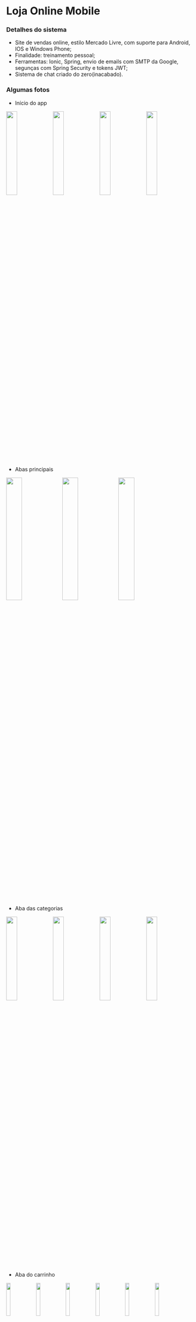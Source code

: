 ﻿# Loja Online Mobile

### Detalhes do sistema
* Site de vendas online, estilo Mercado Livre, com suporte para Android, IOS e Windows Phone;
* Finalidade: treinamento pessoal;
* Ferramentas: Ionic, Spring, envio de emails com SMTP da Google, segunças com Spring Security e tokens JWT;
* Sistema de chat criado do zero(inacabado).

### Algumas fotos

* Início do app

<img src="https://user-images.githubusercontent.com/20648428/51728935-ca004a80-2050-11e9-9406-e77b70bc4f92.jpeg" width="24%"> <img src="https://user-images.githubusercontent.com/20648428/51728944-ca98e100-2050-11e9-9d93-b7f030a6a158.jpeg" width="24%"> <img src="https://user-images.githubusercontent.com/20648428/51728945-ca98e100-2050-11e9-9b5d-3d9bef04a2c2.jpeg" width="24%"> <img src="https://user-images.githubusercontent.com/20648428/51728946-ca98e100-2050-11e9-9810-79910b900b7b.jpeg" width="24%">

* Abas principais

<img src="https://user-images.githubusercontent.com/20648428/51728947-ca98e100-2050-11e9-8921-685b30392803.jpeg" width="29%"> <img src="https://user-images.githubusercontent.com/20648428/51728951-cb317780-2050-11e9-897b-0c336a305b9d.jpeg" width="29%"> <img src="https://user-images.githubusercontent.com/20648428/51728931-c967b400-2050-11e9-867a-fac25f63cdad.jpeg" width="29%">

* Aba das categorias

<img src="https://user-images.githubusercontent.com/20648428/51728947-ca98e100-2050-11e9-8921-685b30392803.jpeg" width="24%"> <img src="https://user-images.githubusercontent.com/20648428/51728948-ca98e100-2050-11e9-83a7-138baacd7acd.jpeg" width="24%"> <img src="https://user-images.githubusercontent.com/20648428/51728949-cb317780-2050-11e9-855c-037c787cd9f2.jpeg" width="24%"> <img src="https://user-images.githubusercontent.com/20648428/51728950-cb317780-2050-11e9-96f9-d576133533c6.jpeg" width="24%">

* Aba do carrinho

<img src="https://user-images.githubusercontent.com/20648428/51728931-c967b400-2050-11e9-867a-fac25f63cdad.jpeg" width="15%"> <img src="https://user-images.githubusercontent.com/20648428/51728932-c967b400-2050-11e9-8e00-83f32e5212c3.jpeg" width="15%"> <img src="https://user-images.githubusercontent.com/20648428/51728933-c967b400-2050-11e9-820e-8c67054e0a2b.jpeg" width="15%"> <img src="https://user-images.githubusercontent.com/20648428/51728939-ca004a80-2050-11e9-8687-87446e35bd21.jpeg" width="15%"> <img src="https://user-images.githubusercontent.com/20648428/51728943-ca98e100-2050-11e9-88b4-d8205b60abb6.jpeg" width="15%"> 
<img src="https://user-images.githubusercontent.com/20648428/51728936-ca004a80-2050-11e9-9b4e-8637d65885ad.jpeg" width="15%">

* Aba do perfil

<img src="https://user-images.githubusercontent.com/20648428/51728931-c967b400-2050-11e9-867a-fac25f63cdad.jpeg" width="29%"> <img src="https://user-images.githubusercontent.com/20648428/51728937-ca004a80-2050-11e9-91c1-01fc391e98f9.jpeg" width="29%"> <img src="https://user-images.githubusercontent.com/20648428/51728938-ca004a80-2050-11e9-9cf9-1bfb6d6fa848.jpeg" width="29%">

* Serviço de email

<img src="https://user-images.githubusercontent.com/20648428/51728940-ca004a80-2050-11e9-89b8-7258f357b9d8.jpeg" width="49%"> <img src="https://user-images.githubusercontent.com/20648428/51728941-ca98e100-2050-11e9-97a7-1b2dc465d1fa.jpeg" width="49%">
